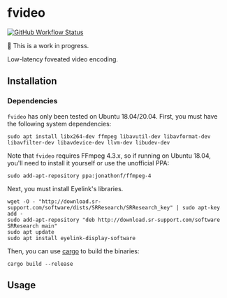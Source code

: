 # fvideo

[![GitHub Workflow Status](https://img.shields.io/github/workflow/status/lukehsiao/fvideo/rust)](https://github.com/lukehsiao/fvideo/actions)

:construction: This is a work in progress.

Low-latency foveated video encoding.

## Installation

### Dependencies

`fvideo` has only been tested on Ubuntu 18.04/20.04. First, you must have the
following system dependencies:

```
sudo apt install libx264-dev ffmpeg libavutil-dev libavformat-dev libavfilter-dev libavdevice-dev llvm-dev libudev-dev
```

Note that `fvideo` requires FFmpeg 4.3.x, so if running on Ubuntu 18.04, you'll need to install it
yourself or use the unofficial PPA:

```
sudo add-apt-repository ppa:jonathonf/ffmpeg-4
```


Next, you must install Eyelink's libraries.

```
wget -O - "http://download.sr-support.com/software/dists/SRResearch/SRResearch_key" | sudo apt-key add -
sudo add-apt-repository "deb http://download.sr-support.com/software SRResearch main"
sudo apt update
sudo apt install eyelink-display-software
```

Then, you can use [cargo] to build the binaries:

```
cargo build --release
```

## Usage

[cargo]: https://doc.rust-lang.org/cargo/getting-started/installation.html
